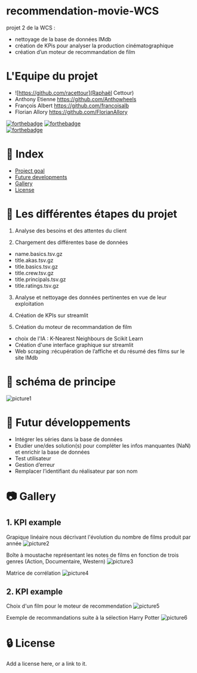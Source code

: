 # recommendation-movie-WCS
projet 2 de la WCS : 
 - nettoyage de la base de données IMdb
 - création de KPis pour analyser la production cinématographique
 - création d’un moteur de recommandation de film 

# L'Equipe du projet
- ![https://github.com/racettour](Raphaël Cettour) 
- Anthony Etienne https://github.com/Anthowheels
- François Albert https://github.com/francoisalb
- Florian Allory  https://github.com/FlorianAllory


[![forthebadge](https://forthebadge.com/images/badges/made-with-python.svg)](http://forthebadge.com)  [![forthebadge](http://forthebadge.com/images/badges/built-with-love.svg)](http://forthebadge.com)  
[![forthebadge](https://github.com/racettour/One-Piece-Web-scraping/blob/main/readme_Image/clean-up-in-process-95%25.svg)](http://forthebadge.com)

# :ledger: Index

- [Project goal](#beginner-project-goal)
- [Future developments](#wrench-future-developments)
- [Gallery](#camera-gallery)
- [License](#lock-license)

# :beginner: Les différentes étapes du projet
1. Analyse des besoins et des attentes du client

2. Chargement des différentes base de données

- name.basics.tsv.gz
- title.akas.tsv.gz
- title.basics.tsv.gz
- title.crew.tsv.gz
- title.principals.tsv.gz
- title.ratings.tsv.gz

3. Analyse et nettoyage des données pertinentes en vue de leur exploitation



4. Création de KPIs sur streamlit


5. Création du moteur de recommandation de film 
- choix de l'IA : K-Nearest Neighbours de Scikit Learn
- Création d'une interface graphique sur streamlit
- Web scraping :récupération de l’affiche et du résumé des films sur le site IMdb


# :twisted_rightwards_arrows: schéma de principe
![picture1](image_readme/SchemaPrincipe.png)


# :wrench: Futur développements
  - Intégrer les séries dans la base de données
  - Etudier une/des solution(s) pour compléter les infos manquantes (NaN) et enrichir la base de données
  - Test utilisateur
  - Gestion d’erreur
  - Remplacer l’identifiant du réalisateur par son nom



#  :camera: Gallery
## 1. KPI example

Grapique linéaire nous décrivant l'évolution du nombre de films produit par année
![picture2](image_readme/KPI1.png)

Boîte à moustache représentant les notes de films en fonction de trois genres (Action, Documentaire, Western)
![picture3](image_readme/KPI2.png)

Matrice de corrélation
![picture4](image_readme/KPI3.png)


## 2. KPI example

Choix d'un film pour le moteur de recommendation
![picture5](image_readme/IA_1.png)

Exemple de recommandations suite à la sélection Harry Potter
![picture6](image_readme/IA_2.png)



#  :lock: License
Add a license here, or a link to it.
